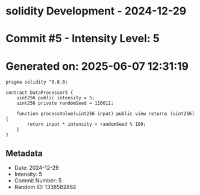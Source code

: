 ﻿# solidity Development - 2024-12-29
# Commit #5 - Intensity Level: 5
# Generated on: 2025-06-07 12:31:19
```solidity
pragma solidity ^0.8.0;

contract DataProcessor5 {
    uint256 public intensity = 5;
    uint256 private randomSeed = 116611;

    function processValue(uint256 input) public view returns (uint256) {
        return input * intensity + randomSeed % 100;
    }
}
```
## Metadata
- Date: 2024-12-29
- Intensity: 5
- Commit Number: 5
- Random ID: 1338582862
